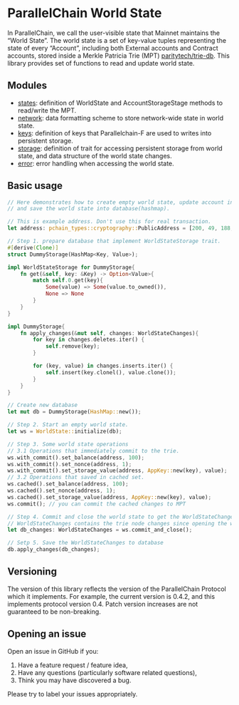 # ParallelChain World State

In ParallelChain, we call the user-visible state that Mainnet maintains the “World State”. The world state is a set of key-value tuples representing the state of every “Account”, including both External accounts and Contract accounts, stored inside a Merkle Patricia Trie (MPT) [paritytech/trie-db](https://github.com/paritytech/trie). This library provides set of functions to read and update world state.

## Modules
 - [states](https://docs.rs/pchain-world-state/latest/pchain_world_state/error/): definition of WorldState and AccountStorageStage methods to read/write the MPT.
 - [network](https://docs.rs/pchain-world-state/latest/pchain_world_state/network/): data formatting scheme to store network-wide state in world state.
 - [keys](https://docs.rs/pchain-world-state/latest/pchain_world_state/keys/): definition of keys that Parallelchain-F are used to writes into persistent storage.
 - [storage](https://docs.rs/pchain-world-state/latest/pchain_world_state/storage/): definition of trait for accessing persistent storage from world state, and data structure of the world state changes.
 - [error](https://docs.rs/pchain-world-state/latest/pchain_world_state/error/): error handling when accessing the world state.

## Basic usage
```rust
// Here demonstrates how to create empty world state, update account information 
// and save the world state into database(hashmap).

// This is example address. Don't use this for real transaction.
let address: pchain_types::cryptography::PublicAddress = [200, 49, 188, 70, 13, 208, 8, 5, 148, 104, 28, 81, 229, 202, 203, 180, 220, 187, 48, 162, 53, 122, 83, 233, 166, 97, 173, 217, 25, 172, 106, 53];

// Step 1. prepare database that implement WorldStateStorage trait.
#[derive(Clone)]
struct DummyStorage(HashMap<Key, Value>);

impl WorldStateStorage for DummyStorage{
    fn get(&self, key: &Key) -> Option<Value>{
        match self.0.get(key){
            Some(value) => Some(value.to_owned()),
            None => None
        }
    }
}

impl DummyStorage{
    fn apply_changes(&mut self, changes: WorldStateChanges){
        for key in changes.deletes.iter() {
            self.remove(key);
        }

        for (key, value) in changes.inserts.iter() {
            self.insert(key.clonel(), value.clone());
        }
    }
}

// Create new database
let mut db = DummyStorage(HashMap::new());

// Step 2. Start an empty world state.
let ws = WorldState::initialize(db);

// Step 3. Some world state operations
// 3.1 Operations that immediately commit to the trie.
ws.with_commit().set_balance(address, 100);
ws.with_commit().set_nonce(address, 1);
ws.with_commit().set_storage_value(address, AppKey::new(key), value);
// 3.2 Operations that saved in cached set.
ws.cached().set_balance(address, 100);
ws.cached().set_nonce(address, 1);
ws.cached().set_storage_value(address, AppKey::new(key), value);
ws.commit(); // you can commit the cached changes to MPT

// Step 4. Commit and close the world state to get the WorldStateChanges
// WorldStateChanges contains the trie node changes since opening the world state and the new trie root hash (a.k.a state hash)
let db_changes: WorldStateChanges = ws.commit_and_close();

// Setp 5. Save the WorldStateChanges to database
db.apply_changes(db_changes);

```

## Versioning

The version of this library reflects the version of the ParallelChain Protocol which it implements. For example, the current version is 0.4.2, and this implements protocol version 0.4. Patch version increases are not guaranteed to be non-breaking.

## Opening an issue

Open an issue in GitHub if you:
1. Have a feature request / feature idea,
2. Have any questions (particularly software related questions),
3. Think you may have discovered a bug.

Please try to label your issues appropriately.